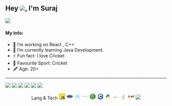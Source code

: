 ## Hey <img src="https://github.com/TheDudeThatCode/TheDudeThatCode/blob/master/Assets/Hi.gif" width="29">, I'm Suraj 
  
 

![](https://komarev.com/ghpvc/?username=sharma62&color=brightgreen)

#### My Info:

- 🔭 I’m working on React , C++
- 🌱 I’m currently learning Java Development.
- ⚡ Fun fact: I love Cricket
- 🏏 Favourite Sport: Cricket
- 🖋  Age: 20+

---

![](https://img.shields.io/badge/Java-informational?style=for-the-badge&logo=java&labelColor=06283D&color=06283D&logoColor=ffffff)
![](https://img.shields.io/badge/python-informational?style=for-the-badge&logo=python&labelColor=06283D&color=06283D&logoColor=ffffff)
![](https://img.shields.io/badge/javascript-informational?style=for-the-badge&logo=javascript&labelColor=06283D&color=06283D&logoColor=ffffff)
![](https://img.shields.io/badge/react-informational?style=for-the-badge&logo=react&labelColor=06283D&color=06283D&logoColor=ffffff)
![](https://img.shields.io/badge/html5-informational?style=for-the-badge&logo=html5&labelColor=06283D&color=06283D&logoColor=ffffff)
![](https://img.shields.io/badge/css3-informational?style=for-the-badge&logo=css3&labelColor=06283D&color=06283D&logoColor=ffffff)


<summary align = "center" > Lang & Tech 
<code><img height="20" src="https://raw.githubusercontent.com/github/explore/80688e429a7d4ef2fca1e82350fe8e3517d3494d/topics/javascript/javascript.png"></code>
<code><img height="20" src= "https://raw.githubusercontent.com/github/explore/80688e429a7d4ef2fca1e82350fe8e3517d3494d/topics/php/php.png"></code>
<code><img height="20" src="https://raw.githubusercontent.com/github/explore/80688e429a7d4ef2fca1e82350fe8e3517d3494d/topics/react/react.png"></code>
<code><img height="20" src="https://raw.githubusercontent.com/github/explore/80688e429a7d4ef2fca1e82350fe8e3517d3494d/topics/express/express.png"></code>
<code><img height="20" src="https://raw.githubusercontent.com/github/explore/80688e429a7d4ef2fca1e82350fe8e3517d3494d/topics/nodejs/nodejs.png"></code>
<code><img height="20" src="https://raw.githubusercontent.com/github/explore/80688e429a7d4ef2fca1e82350fe8e3517d3494d/topics/cpp/cpp.png"></code>
<code><img height="20" src="https://raw.githubusercontent.com/github/explore/80688e429a7d4ef2fca1e82350fe8e3517d3494d/topics/python/python.png"></code>
<code><img height="20" src="https://raw.githubusercontent.com/github/explore/80688e429a7d4ef2fca1e82350fe8e3517d3494d/topics/mysql/mysql.png"></code>
<code><img height="20" src="https://raw.githubusercontent.com/github/explore/80688e429a7d4ef2fca1e82350fe8e3517d3494d/topics/java/java.png"></code>
<code><img height="20" src="https://raw.githubusercontent.com/github/explore/80688e429a7d4ef2fca1e82350fe8e3517d3494d/topics/git/git.png"></code>
  <code><img height="20" src="https://raw.githubusercontent.com/github/explore/80688e429a7d4ef2fca1e82350fe8e3517d3494d/topics/DSA/dsa.png"></code>
</summary>

</details>




